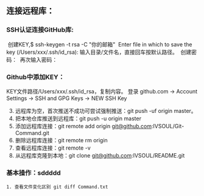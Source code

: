 ## 连接远程库：
### SSH认证连接GitHub库:
​	创建KEY,$ ssh-keygen -t rsa -C "你的邮箱" 
​	Enter file in which to save the key (/Users/xxx/.ssh/id_rsa): 输入目录/文件名，直接回车按默认路径。
​	创建密码：
​	再次输入密码：

### Github中添加KEY：
KEY文件路径/Users/xxx/.ssh/id_rsa，复制内容。
登录 github.com -> Account Settings -> SSH and GPG Keys -> NEW SSH Key

3. 远程库为空，首次推送不成功可尝试强制推送：git push -uf origin master。
4. 把本地仓库推送到远程库：git push -u origin master
5. 添加远程库连接：git remote add origin git@github.com:IVSOUL/Git-Command.git
6. 删除远程库连接：git remote rm origin
7. 查看远程库连接：git remote -v
8. 从远程库克隆到本地：git clone git@github.com:IVSOUL/README.git

### 基本操作：sddddd

	1. 查看文件变化区别 git diff Command.txt